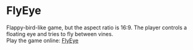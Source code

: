 # FlyEye

Flappy-bird-like game, but the aspect ratio is 16:9. The player controls a floating eye and tries to fly between vines.  
Play the game online: [FlyEye](https://inyan.itch.io/fly-eye](https://yandex.com/games/app/244744?draft=true&lang=en)https://yandex.com/games/app/244744?draft=true&lang=en)
